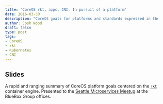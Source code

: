 ```yaml
---
title: "CoreOS rkt, appc, CNI: In pursuit of a platform"
date: 2016-03-30
description: "CoreOS goals for platforms and standards expressed in the rkt container engine."
author: Josh Wood
draft: false
type: post
tags:
- CoreOS
- rkt
- Kubernetes
- CNI
---
```


## Slides

A rapid and ranging summary of CoreOS platform goals centered on the [`rkt`][rkt] container engine. Presented to the [Seattle Microservices Meetup][seattle-microsvcs-meetup] at the BlueBox Group offices.

<script async class="speakerdeck-embed" data-id="d493cb2b26064788992773943e177383" data-ratio="1.77777777777778" src="//speakerdeck.com/assets/embed.js"></script>

[rkt]: https://coreos.com/rkt/
[seattle-microsvcs-meetup]: http://www.meetup.com/SEAMicroservices/events/228267067
